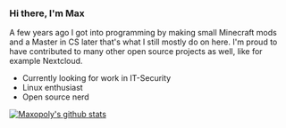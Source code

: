 ### Hi there, I'm Max 

A few years ago I got into programming by making small Minecraft mods and a Master in CS later that's what I still mostly do on here. I'm proud to have contributed to many other open source projects as well, like for example Nextcloud.

- Currently looking for work in IT-Security
- Linux enthusiast
- Open source nerd

[![Maxopoly's github stats](https://github-readme-stats.vercel.app/api?username=maxopoly&count_private=true&show_icons=true&theme=tokyonight&include_all_commits=true)](https://github.com/anuraghazra/github-readme-stats)

<!--
**Maxopoly/Maxopoly** is a ✨ _special_ ✨ repository because its `README.md` (this file) appears on your GitHub profile.

Here are some ideas to get you started:

- 🔭 I’m currently working on ...
- 🌱 I’m currently learning ...
- 👯 I’m looking to collaborate on ...
- 🤔 I’m looking for help with ...
- 💬 Ask me about ...
- 📫 How to reach me: ...
- 😄 Pronouns: ...
- ⚡ Fun fact: ...
-->
